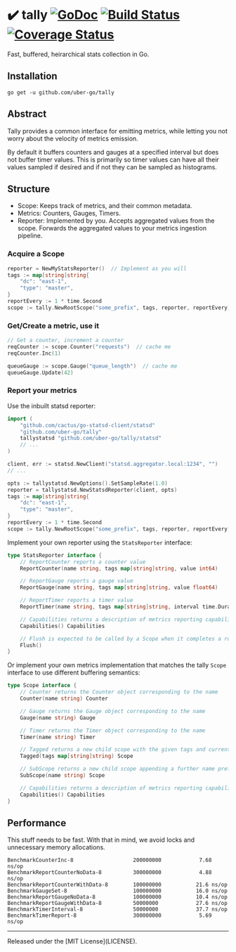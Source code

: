 # :heavy_check_mark: tally [![GoDoc][doc-img]][doc] [![Build Status][ci-img]][ci] [![Coverage Status][cov-img]][cov]

Fast, buffered, heirarchical stats collection in Go.

## Installation
`go get -u github.com/uber-go/tally`

## Abstract

Tally provides a common interface for emitting metrics, while letting you not worry about the velocity of metrics emission.  

By default it buffers counters and gauges at a specified interval but does not buffer timer values.  This is primarily so timer values can have all their values sampled if desired and if not they can be sampled as histograms.

## Structure

- Scope: Keeps track of metrics, and their common metadata.
- Metrics: Counters, Gauges, Timers.
- Reporter: Implemented by you. Accepts aggregated values from the scope. Forwards the aggregated values to your metrics ingestion pipeline.

### Acquire a Scope ###
```go
reporter = NewMyStatsReporter()  // Implement as you will
tags := map[string]string{
	"dc": "east-1",
	"type": "master",
}
reportEvery := 1 * time.Second
scope := tally.NewRootScope("some_prefix", tags, reporter, reportEvery)
```

### Get/Create a metric, use it ###
```go
// Get a counter, increment a counter
reqCounter := scope.Counter("requests")  // cache me
reqCounter.Inc(1)

queueGauge := scope.Gauge("queue_length")  // cache me
queueGauge.Update(42)
```

### Report your metrics ###
Use the inbuilt statsd reporter:

```go
import (
	"github.com/cactus/go-statsd-client/statsd"
	"github.com/uber-go/tally"
	tallystatsd "github.com/uber-go/tally/statsd"
	// ...
)

client, err := statsd.NewClient("statsd.aggregator.local:1234", "")
// ...

opts := tallystatsd.NewOptions().SetSampleRate(1.0)
reporter = tallystatsd.NewStatsdReporter(client, opts)
tags := map[string]string{
	"dc": "east-1",
	"type": "master",
}
reportEvery := 1 * time.Second
scope := tally.NewRootScope("some_prefix", tags, reporter, reportEvery)
```

Implement your own reporter using the `StatsReporter` interface:

```go
type StatsReporter interface {
	// ReportCounter reports a counter value
	ReportCounter(name string, tags map[string]string, value int64)

	// ReportGauge reports a gauge value
	ReportGauge(name string, tags map[string]string, value float64)

	// ReportTimer reports a timer value
	ReportTimer(name string, tags map[string]string, interval time.Duration)

	// Capabilities returns a description of metrics reporting capabilities
	Capabilities() Capabilities

	// Flush is expected to be called by a Scope when it completes a round or reporting
	Flush()
}
```

Or implement your own metrics implementation that matches the tally `Scope` interface to use different buffering semantics:

```go
type Scope interface {
	// Counter returns the Counter object corresponding to the name
	Counter(name string) Counter

	// Gauge returns the Gauge object corresponding to the name
	Gauge(name string) Gauge

	// Timer returns the Timer object corresponding to the name
	Timer(name string) Timer

	// Tagged returns a new child scope with the given tags and current tags
	Tagged(tags map[string]string) Scope

	// SubScope returns a new child scope appending a further name prefix
	SubScope(name string) Scope

	// Capabilities returns a description of metrics reporting capabilities
	Capabilities() Capabilities
}
```

## Performance

This stuff needs to be fast. With that in mind, we avoid locks and unnecessary memory allocations.

```
BenchmarkCounterInc-8               	200000000	         7.68 ns/op
BenchmarkReportCounterNoData-8      	300000000	         4.88 ns/op
BenchmarkReportCounterWithData-8    	100000000	        21.6 ns/op
BenchmarkGaugeSet-8                 	100000000	        16.0 ns/op
BenchmarkReportGaugeNoData-8        	100000000	        10.4 ns/op
BenchmarkReportGaugeWithData-8      	50000000	        27.6 ns/op
BenchmarkTimerInterval-8            	50000000	        37.7 ns/op
BenchmarkTimerReport-8              	300000000	         5.69 ns/op
```

<hr>
Released under the [MIT License](LICENSE).

[doc-img]: https://godoc.org/github.com/uber-go/tally?status.svg
[doc]: https://godoc.org/github.com/uber-go/tally
[ci-img]: https://travis-ci.org/uber-go/tally.svg?branch=master
[ci]: https://travis-ci.org/uber-go/tally
[cov-img]: https://coveralls.io/repos/github/uber-go/tally/badge.svg?branch=master
[cov]: https://coveralls.io/github/uber-go/tally?branch=master
[glide.lock]: https://github.com/uber-go/tally/blob/master/glide.lock
[v1]: https://github.com/uber-go/tally/milestones
